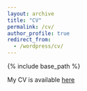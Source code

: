```yaml
---
layout: archive
title: "CV"
permalink: /cv/
author_profile: true
redirect_from:
  - /wordpress/cv/
---
```



{% include base_path %}

My CV is available [here](https://sonpeter.github.io/SonNguyen_CV.pdf)
